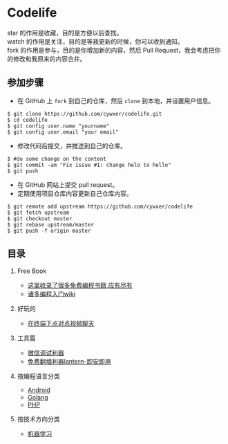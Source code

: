 Codelife
==============================================

star 的作用是收藏，目的是方便以后查找。  
watch 的作用是关注，目的是等我更新的时候，你可以收到通知。  
fork 的作用是参与，目的是你增加新的内容，然后 Pull Request，我会考虑把你的修改和我原来的内容合并。  

## 参加步骤
* 在 GitHub 上 `fork` 到自己的仓库，然后 `clone` 到本地，并设置用户信息。
```
$ git clone https://github.com/cywxer/codelife.git
$ cd codelife
$ git config user.name "yourname"
$ git config user.email "your email"
```
* 修改代码后提交，并推送到自己的仓库。
```
$ #do some change on the content
$ git commit -am "Fix issue #1: change helo to hello"
$ git push
```
* 在 GitHub 网站上提交 pull request。
* 定期使用项目仓库内容更新自己仓库内容。
```
$ git remote add upstream https://github.com/cywxer/codelife
$ git fetch upstream
$ git checkout master
$ git rebase upstream/master
$ git push -f origin master
```




## 目录

1. Free Book
   * [这里收录了很多免费编程书籍,应有尽有](https://github.com/justjavac/free-programming-books-zh_CN)
   * [诸多编程入门wiki](http://wiki.jikexueyuan.com/)

1. 好玩的
   * [在终端下点对点视频聊天](https://github.com/mofarrell/p2pvc)

1. 工具篇

   * [微信调试利器](http://blog.qqbrowser.cc/)
   * [免费翻墙利器lantern-即安即用](https://github.com/getlantern/lantern)
   
1. 按编程语言分类

   * [Android](/android)
   * [Golang](/golang)
   * [PHP](/php)
   
1. 按技术方向分类
   
   * [机器学习](/machine-learning)






